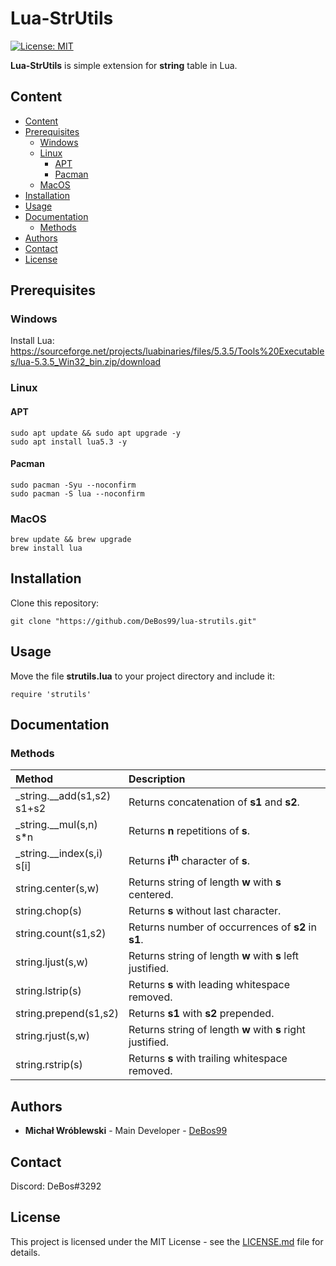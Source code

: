 # Lua-StrUtils

[![License: MIT](https://img.shields.io/badge/License-MIT-yellow.svg)](https://opensource.org/licenses/MIT)

**Lua-StrUtils** is simple extension for **string** table in Lua.

## Content

- [Content](#content)
- [Prerequisites](#prerequisites)
  - [Windows](#windows)
  - [Linux](#linux)
    - [APT](#apt)
    - [Pacman](#pacman)
  - [MacOS](#macos)
- [Installation](#installation)
- [Usage](#usage)
- [Documentation](#documentation)
  - [Methods](#methods)
- [Authors](#authors)
- [Contact](#contact)
- [License](#license)

## Prerequisites

### Windows

Install Lua: https://sourceforge.net/projects/luabinaries/files/5.3.5/Tools%20Executables/lua-5.3.5_Win32_bin.zip/download

### Linux

#### APT

```
sudo apt update && sudo apt upgrade -y
sudo apt install lua5.3 -y
```

#### Pacman

```
sudo pacman -Syu --noconfirm
sudo pacman -S lua --noconfirm
```

### MacOS

```
brew update && brew upgrade
brew install lua
```

## Installation

Clone this repository:

`git clone "https://github.com/DeBos99/lua-strutils.git"`

## Usage

Move the file **strutils.lua** to your project directory and include it:

`require 'strutils'`

## Documentation

### Methods

| Method                             | Description                                                |
| :---                               | :---                                                       |
| \_string.\_\_add(s1,s2) <br> s1+s2 | Returns concatenation of **s1** and **s2**.                |
| \_string.\_\_mul(s,n) <br> s\*n    | Returns **n** repetitions of **s**.                        |
| \_string.\_\_index(s,i) <br> s\[i] | Returns **i<sup>th</sup>** character of **s**.             |
| string.center(s,w)                 | Returns string of length **w** with **s** centered.        |
| string.chop(s)                     | Returns **s** without last character.                      |
| string.count(s1,s2)                | Returns number of occurrences of **s2** in **s1**.         |
| string.ljust(s,w)                  | Returns string of length **w** with **s** left justified.  |
| string.lstrip(s)                   | Returns **s** with leading whitespace removed.             |
| string.prepend(s1,s2)              | Returns **s1** with **s2** prepended.                      |
| string.rjust(s,w)                  | Returns string of length **w** with **s** right justified. |
| string.rstrip(s)                   | Returns **s** with trailing whitespace removed.            |

## Authors

* **Michał Wróblewski** - Main Developer - [DeBos99](https://github.com/DeBos99)

## Contact

Discord: DeBos#3292

## License

This project is licensed under the MIT License - see the [LICENSE.md](LICENSE.md) file for details.

